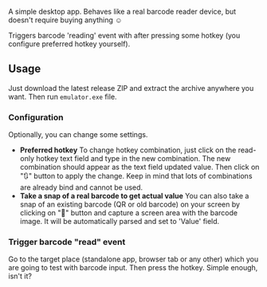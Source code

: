 A simple desktop app. Behaves like a real barcode reader device, but doesn't require buying anything ☺️

Triggers barcode 'reading' event with after pressing some hotkey (you configure preferred hotkey yourself).

## Usage

Just download the latest release ZIP and extract the archive anywhere you want. Then run `emulator.exe` file.

### Configuration
Optionally, you can change some settings.
 - __Preferred hotkey__
To change hotkey combination, just click on the read-only hotkey text field and type in the new combination. The new combination should appear as the text field updated value. Then click on "🔃" button to apply the change. Keep in mind that lots of combinations are already bind and cannot be used.
 - __Take a snap of a real barcode to get actual value__
You can also take a snap of an existing barcode (QR or old barcode) on your screen by clicking on "📸" button and capture a screen area with the barcode image. It will be automatically parsed and set to 'Value' field.

### Trigger barcode "read" event
Go to the target place (standalone app, browser tab or any other) which you are going to test with barcode input. Then press the hotkey. Simple enough, isn't it?

